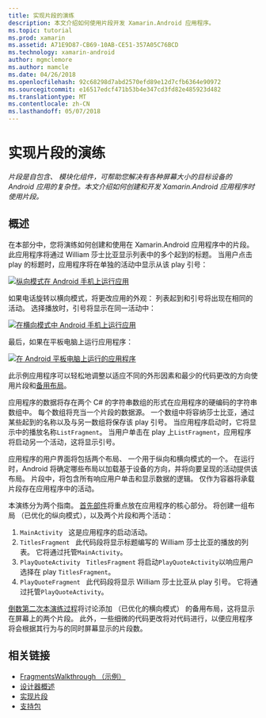 ```yaml
---
title: 实现片段的演练
description: 本文介绍如何使用片段开发 Xamarin.Android 应用程序。
ms.topic: tutorial
ms.prod: xamarin
ms.assetid: A71E9D87-CB69-10AB-CE51-357A05C76BCD
ms.technology: xamarin-android
author: mgmclemore
ms.author: mamcle
ms.date: 04/26/2018
ms.openlocfilehash: 92c68298d7abd2570efd89e12d7cfb6364e90972
ms.sourcegitcommit: e16517edcf471b53b4e347cd3fd82e485923d482
ms.translationtype: MT
ms.contentlocale: zh-CN
ms.lasthandoff: 05/07/2018
---
```

# <a name="implementing-fragments---walkthrough"></a>实现片段的演练

_片段是自包含、 模块化组件，可帮助您解决有各种屏幕大小的目标设备的 Android 应用的复杂性。本文介绍如何创建和开发 Xamarin.Android 应用程序时使用片段。_

## <a name="overview"></a>概述

在本部分中，您将演练如何创建和使用在 Xamarin.Android 应用程序中的片段。 此应用程序将通过 William 莎士比亚显示列表中的多个起到的标题。 当用户点击 play 的标题时，应用程序将在单独的活动中显示从该 play 引号：

[![纵向模式在 Android 手机上运行应用](./images/intro-screenshot-phone-sml.png)](./images/intro-screenshot-phone.png#lightbox)

如果电话旋转以横向模式，将更改应用的外观： 列表起到和引号将出现在相同的活动。 选择播放时，引号将显示在同一活动中：

[![在横向模式中 Android 手机上运行应用](./images/intro-screenshot-phone-land-sml.png)](./images/intro-screenshot-phone-land.png#lightbox)

最后，如果在平板电脑上运行应用程序：

[![在 Android 平板电脑上运行的应用程序](./images/intro-screenshot-tablet-sml.png)](./images/intro-screenshot-tablet.png#lightbox)

此示例应用程序可以轻松地调整以适应不同的外形因素和最少的代码更改的方向使用片段和[备用布局](/xamarin/android/app-fundamentals/resources-in-android/alternate-resources)。

应用程序的数据将存在两个 C# 的字符串数组的形式在应用程序的硬编码的字符串数组中。 每个数组将充当一个片段的数据源。  一个数组中将容纳莎士比亚，通过某些起到的名称以及与另一数组将保存该 play 引号。 当应用程序启动时，它将显示中的播放名称`ListFragment`。 当用户单击在 play 上`ListFragment`，应用程序将启动另一个活动，这将显示引号。

应用程序的用户界面将包括两个布局、 一个用于纵向和横向模式的一个。 在运行时，Android 将确定哪些布局以加载基于设备的方向，并将向要呈现的活动提供该布局。 片段中，将包含所有响应用户单击和显示数据的逻辑。 仅作为容器将承载片段存在应用程序中的活动。

本演练分为两个指南。 [首先部件](./walkthrough.md)将重点放在应用程序的核心部分。 将创建一组布局 （已优化的纵向模式），以及两个片段和两个活动：

1. `MainActivity` &nbsp; 这是应用程序的启动活动。
1. `TitlesFragment` &nbsp; 此代码段将显示标题编写的 William 莎士比亚的播放的列表。 它将通过托管`MainActivity`。
1. `PlayQuoteActivity` &nbsp; `TitlesFragment` 将启动`PlayQuoteActivity`以响应用户选择在 play `TitlesFragment`。
1. `PlayQuoteFragment` &nbsp; 此代码段将显示 William 莎士比亚从 play 引号。 它将通过托管`PlayQuoteActivity`。

[倒数第二次本演练过程](./walkthrough-landscape.md)将讨论添加 （已优化的横向模式） 的备用布局，这将显示在屏幕上的两个片段。 此外，一些细微的代码更改将对代码进行，以便应用程序将会根据其行为与的同时屏幕显示的片段数。

## <a name="related-links"></a>相关链接

- [FragmentsWalkthrough （示例）](https://developer.xamarin.com/samples/monodroid/FragmentsWalkthrough/)
- [设计器概述](~/android/user-interface/android-designer/index.md)
- [实现片段](http://developer.android.com/guide/topics/fundamentals/fragments.html)
- [支持包](http://developer.android.com/sdk/compatibility-library.html)

